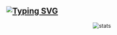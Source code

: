 <a href="https://wolfhex.com"><img src="https://readme-typing-svg.herokuapp.com?font=JetBrains+Mono&pause=500&color=525252&center=true&random=false&width=1200&lines=Sup!+I'm+WolfHex;Fluent+in+C%2FC%2B%2B+Python+and+maybe+Rust;Chatting+on+mIRC+while+eating+Doritos" alt="Typing SVG" /></a>
------
<div align="center">
<img src="https://github-readme-stats.vercel.app/api?username=wolfhex&show_icons=true&theme=radical" alt="stats">
</div>
